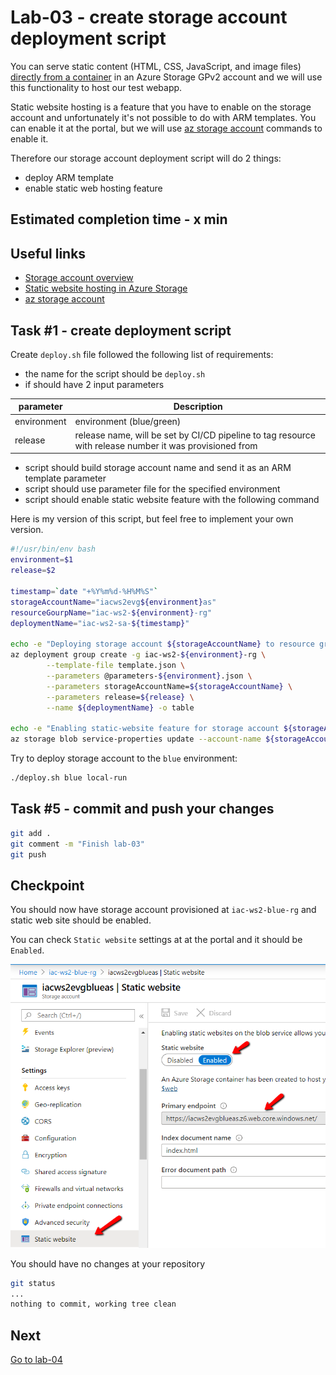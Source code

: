 # Lab-03 - create storage account deployment script

You can serve static content (HTML, CSS, JavaScript, and image files) [directly from a container](https://docs.microsoft.com/en-us/azure/storage/blobs/storage-blob-static-website) in an Azure Storage GPv2 account and we will use this functionality to host our test webapp.

Static website hosting is a feature that you have to enable on the storage account and unfortunately it's not possible to do with ARM templates. You can enable it at the portal, but we will use [az storage account](https://docs.microsoft.com/en-us/cli/azure/storage/account?view=azure-cli-latest) commands to enable it.

Therefore our storage account deployment script will do 2 things:

* deploy ARM template
* enable static web hosting feature

## Estimated completion time - x min

## Useful links

* [Storage account overview](https://docs.microsoft.com/en-us/azure/storage/common/storage-account-overview)
* [Static website hosting in Azure Storage](https://docs.microsoft.com/en-us/azure/storage/blobs/storage-blob-static-website)
* [az storage account](https://docs.microsoft.com/en-us/cli/azure/storage/account?view=azure-cli-latest)

## Task #1 - create deployment script

Create `deploy.sh` file followed the following list of requirements:

* the name for the script should be `deploy.sh`
* if should have 2 input parameters

| parameter  | Description |
|---|---|
| environment | environment (blue/green) |
| release | release name, will be set by CI/CD pipeline to tag resource with release number it was provisioned from |

* script should build storage account name and send it as an ARM template parameter
* script should use parameter file for the specified environment
* script should enable static website feature with the following command

Here is my version of this script, but feel free to implement your own version.

```bash
#!/usr/bin/env bash
environment=$1
release=$2

timestamp=`date "+%Y%m%d-%H%M%S"`
storageAccountName="iacws2evg${environment}as"
resourceGourpName="iac-ws2-${environment}-rg"
deploymentName="iac-ws2-sa-${timestamp}"

echo -e "Deploying storage account ${storageAccountName} to resource group ${resourceGourpName}"
az deployment group create -g iac-ws2-${environment}-rg \
        --template-file template.json \
        --parameters @parameters-${environment}.json \
        --parameters storageAccountName=${storageAccountName} \
        --parameters release=${release} \
        --name ${deploymentName} -o table

echo -e "Enabling static-website feature for storage account ${storageAccountName}"
az storage blob service-properties update --account-name ${storageAccountName} --static-website  --index-document index.html
```

Try to deploy storage account to the `blue` environment:

```bash
./deploy.sh blue local-run
```

## Task #5 - commit and push your changes

```bash
git add .
git comment -m "Finish lab-03"
git push
```

## Checkpoint

You should now have storage account provisioned at `iac-ws2-blue-rg` and static web site should be enabled.

You can check `Static website` settings at at the portal and it should be `Enabled`.

![img](images/sa-static-web.png)

You should have no changes at your repository

```bash
git status
...
nothing to commit, working tree clean
```

## Next

[Go to lab-04](../lab-04/readme.md)